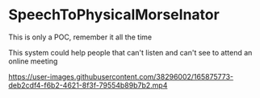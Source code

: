 # SpeechToPhysicalMorseInator
This is only a POC, remember it all the time

This system could help people that can't listen and can't see to attend an online meeting



https://user-images.githubusercontent.com/38296002/165875773-deb2cdf4-f6b2-4621-8f3f-79554b89b7b2.mp4

